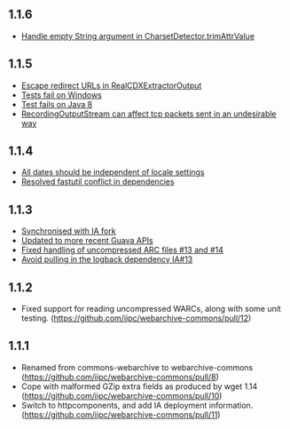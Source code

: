 1.1.6
-----
* [Handle empty String argument in CharsetDetector.trimAttrValue](https://github.com/iipc/webarchive-commons/pull/49)

1.1.5
-----
* [Escape redirect URLs in RealCDXExtractorOutput](https://github.com/iipc/webarchive-commons/pull/36)
* [Tests fail on Windows](https://github.com/iipc/webarchive-commons/issues/2)
* [Test fails on Java 8](https://github.com/iipc/webarchive-commons/issues/31)
* [RecordingOutputStream can affect tcp packets sent in an undesirable way](https://github.com/iipc/webarchive-commons/issues/38)

1.1.4
-----
* [All dates should be independent of locale settings](https://github.com/iipc/webarchive-commons/pull/22)
* [Resolved fastutil conflict in dependencies](https://github.com/iipc/webarchive-commons/pull/24)

1.1.3
-----
* [Synchronised with IA fork](https://github.com/iipc/webarchive-commons/pull/18)
* [Updated to more recent Guava APIs](https://github.com/iipc/webarchive-commons/pull/17)
* [Fixed handling of uncompressed ARC files #13 and #14](https://github.com/iipc/webarchive-commons/pull/14)
* [Avoid pulling in the logback dependency IA#13](https://github.com/internetarchive/webarchive-commons/pull/13)

1.1.2
-----
* Fixed support for reading uncompressed WARCs, along with some unit testing. (https://github.com/iipc/webarchive-commons/pull/12)

1.1.1
-----
* Renamed from commons-webarchive to webarchive-commons (https://github.com/iipc/webarchive-commons/pull/8)
* Cope with malformed GZip extra fields as produced by wget 1.14 (https://github.com/iipc/webarchive-commons/pull/10)
* Switch to httpcomponents, and add IA deployment information. (https://github.com/iipc/webarchive-commons/pull/11)
